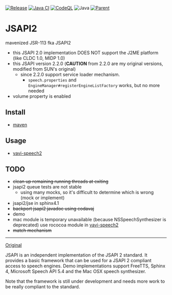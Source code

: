 [![Release](https://jitpack.io/v/umjammer/jsapi.svg)](https://jitpack.io/#umjammer/jsapi)
[![Java CI](https://github.com/umjammer/jsapi/actions/workflows/maven.yml/badge.svg)](https://github.com/umjammer/jsapi/actions/workflows/maven.yml)
[![CodeQL](https://github.com/umjammer/jsapi/actions/workflows/codeql-analysis.yml/badge.svg)](https://github.com/umjammer/jsapi/actions/workflows/codeql-analysis.yml)
![Java](https://img.shields.io/badge/Java-17-b07219)
[![Parent](https://img.shields.io/badge/Parent-vavi--speech2-pink)](https://github.com/umjammer/vavi-speech2)

# JSAPI2

mavenized JSR-113 fka JSAPI2

 * this JSAPI 2.0 implementation DOES NOT support the J2ME platform (like CLDC 1.0, MIDP 1.0)
 * this JSAPI version 2.2.0 (**CAUTION** from 2.2.0 are my original versions, modified from SUN's original)
   * since 2.2.0 support service loader mechanism.
     * `speech.properties` and `EngineManager#registerEngineListFactory` works, but no more needed
 * volume property is enabled

## Install

 * [maven](https://jitpack.io/#umjammer/jsapi)

## Usage

 * [vavi-speech2](https://github.com/umjammer/vavi-speech2)

## TODO

 * ~~clean up remaining running threads at exiting~~
 * jsapi2 queue tests are not stable
   * using many mocks, so it's difficult to determine which is wrong (mock or implement)   
 * jsapi2/jse in sphinx4.1
 * ~~backport jsapi2 javadoc using codavaj~~
 * demo
 * mac module is temporary unavailable (because NSSpeechSynthesizer is deprecated) use rococoa module in [vavi-speech2](https://github.com/umjammer/vavi-speech2)
 * ~~match mechanism~~

---

[Original](https://github.com/JVoiceXML/jsapi)

JSAPI is an independent implementation of the JSAPI 2 standard. It provides a basic framework that can be used for a JSAPI 2 compliant access to speech engines. Demo implementations support FreeTTS, Sphinx 4, Microsoft Speech API 5.4 and the Mac OSX speech synthesizer.

Note that the framework is still under development and needs more work to be really compliant to the standard.
